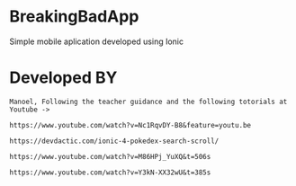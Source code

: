 # BreakingBadApp
 Simple mobile aplication developed using Ionic

# Developed BY
    Manoel, Following the teacher guidance and the following totorials at Youtube ->

    https://www.youtube.com/watch?v=Nc1RqvDY-B8&feature=youtu.be

    https://devdactic.com/ionic-4-pokedex-search-scroll/

    https://www.youtube.com/watch?v=M86HPj_YuXQ&t=506s

    https://www.youtube.com/watch?v=Y3kN-XX32wU&t=385s